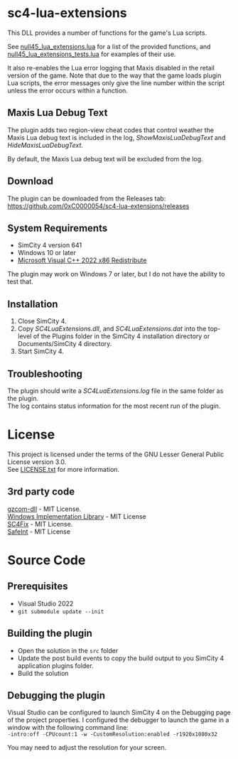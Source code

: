 # sc4-lua-extensions

This DLL provides a number of functions for the game's Lua scripts.

See [null45_lua_extensions.lua](https://github.com/0xC0000054/sc4-lua-extensions/blob/main/dat/null45_lua_extensions.lua) for a list of the provided functions,
and [null45_lua_extensions_tests.lua](https://github.com/0xC0000054/sc4-lua-extensions/blob/main/dat/null45_lua_extensions_tests.lua) for examples of their use.

It also re-enables the Lua error logging that Maxis disabled in the retail version of the game.
Note that due to the way that the game loads plugin Lua scripts, the error messages only give
the line number within the script unless the error occurs within a function.

## Maxis Lua Debug Text

The plugin adds two region-view cheat codes that control weather the Maxis Lua debug text is
included in the log, _ShowMaxisLuaDebugText_ and _HideMaxisLuaDebugText_.

By default, the Maxis Lua debug text will be excluded from the log.

## Download

The plugin can be downloaded from the Releases tab: https://github.com/0xC0000054/sc4-lua-extensions/releases

## System Requirements

* SimCity 4 version 641
* Windows 10 or later
* [Microsoft Visual C++ 2022 x86 Redistribute](https://aka.ms/vs/17/release/vc_redist.x86.exe)

The plugin may work on Windows 7 or later, but I do not have the ability to test that.

## Installation

1. Close SimCity 4.
2. Copy _SC4LuaExtensions.dll_, and _SC4LuaExtensions.dat_ into the top-level of the Plugins folder in the SimCity 4 installation directory or Documents/SimCity 4 directory.
3. Start SimCity 4.

## Troubleshooting

The plugin should write a _SC4LuaExtensions.log_ file in the same folder as the plugin.    
The log contains status information for the most recent run of the plugin.

# License

This project is licensed under the terms of the GNU Lesser General Public License version 3.0.    
See [LICENSE.txt](LICENSE.txt) for more information.

## 3rd party code

[gzcom-dll](https://github.com/nsgomez/gzcom-dll/tree/master) - MIT License.      
[Windows Implementation Library](https://github.com/microsoft/wil) - MIT License    
[SC4Fix](https://github.com/nsgomez/sc4fix) - MIT License.    
[SafeInt](https://github.com/dcleblanc/SafeInt) - MIT License   

# Source Code

## Prerequisites

* Visual Studio 2022
* `git submodule update --init`

## Building the plugin

* Open the solution in the `src` folder
* Update the post build events to copy the build output to you SimCity 4 application plugins folder.
* Build the solution

## Debugging the plugin

Visual Studio can be configured to launch SimCity 4 on the Debugging page of the project properties.
I configured the debugger to launch the game in a window with the following command line:    
`-intro:off -CPUcount:1 -w -CustomResolution:enabled -r1920x1080x32`

You may need to adjust the resolution for your screen.
